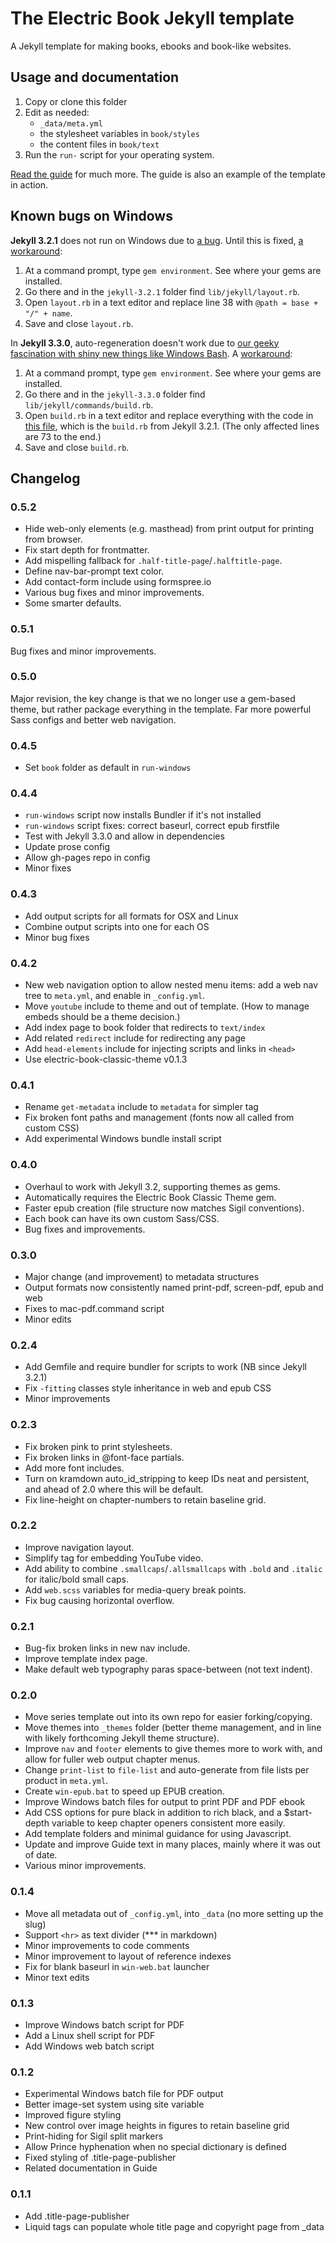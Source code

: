 # The Electric Book Jekyll template

A Jekyll template for making books, ebooks and book-like websites.

## Usage and documentation

1. Copy or clone this folder
2. Edit as needed:
	- `_data/meta.yml` 
	- the stylesheet variables in `book/styles`
	- the content files in `book/text`
3. Run the `run-` script for your operating system.

[Read the guide](http://electricbook.works) for much more. The guide is also an example of the template in action.

## Known bugs on Windows

**Jekyll 3.2.1** does not run on Windows due to [a bug](https://github.com/jekyll/jekyll/issues/5192). Until this is fixed, [a workaround](https://github.com/jekyll/jekyll/issues/5192#issuecomment-237484567):

1. At a command prompt, type `gem environment`. See where your gems are installed.
2. Go there and in the `jekyll-3.2.1` folder find `lib/jekyll/layout.rb`.
3. Open `layout.rb` in a text editor and replace line 38 with `@path = base + "/" + name`.
4. Save and close `layout.rb`.

In **Jekyll 3.3.0**, auto-regeneration doesn't work due to [our geeky fascination with shiny new things like Windows Bash](https://github.com/jekyll/jekyll/issues/5462). A [workaround](https://github.com/jekyll/jekyll/issues/5462#issuecomment-252237991): 

1. At a command prompt, type `gem environment`. See where your gems are installed.
2. Go there and in the `jekyll-3.3.0` folder find `lib/jekyll/commands/build.rb`.
3. Open `build.rb` in a text editor and replace everything with the code in [this file](https://raw.githubusercontent.com/jekyll/jekyll/d590d7a73863c896e3fe0292e8b2976172fa91f7/lib/jekyll/commands/build.rb), which is the `build.rb` from Jekyll 3.2.1. (The only affected lines are 73 to the end.)
4. Save and close `build.rb`.

## Changelog

### 0.5.2

* Hide web-only elements (e.g. masthead) from print output for printing from browser.
* Fix start depth for frontmatter.
* Add mispelling fallback for `.half-title-page`/`.halftitle-page`.
* Define nav-bar-prompt text color.
* Add contact-form include using formspree.io
* Various bug fixes and minor improvements.
* Some smarter defaults.

### 0.5.1

Bug fixes and minor improvements.

### 0.5.0

Major revision, the key change is that we no longer use a gem-based theme, but rather package everything in the template. Far more powerful Sass configs and better web navigation.

### 0.4.5

* Set `book` folder as default in `run-windows`

### 0.4.4

* `run-windows` script now installs Bundler if it's not installed
* `run-windows` script fixes: correct baseurl, correct epub firstfile
* Test with Jekyll 3.3.0 and allow in dependencies
* Update prose config
* Allow gh-pages repo in config
* Minor fixes

### 0.4.3

* Add output scripts for all formats for OSX and Linux
* Combine output scripts into one for each OS
* Minor bug fixes

### 0.4.2

* New web navigation option to allow nested menu items: add a web nav tree to `meta.yml`, and enable in `_config.yml`.
* Move `youtube` include to theme and out of template. (How to manage embeds should be a theme decision.)
* Add index page to book folder that redirects to `text/index`
* Add related `redirect` include for redirecting any page
* Add `head-elements` include for injecting scripts and links in `<head>`
* Use electric-book-classic-theme v0.1.3

### 0.4.1

* Rename `get-metadata` include to `metadata` for simpler tag
* Fix broken font paths and management (fonts now all called from custom CSS)
* Add experimental Windows bundle install script

### 0.4.0

* Overhaul to work with Jekyll 3.2, supporting themes as gems.
* Automatically requires the Electric Book Classic Theme gem.
* Faster epub creation (file structure now matches Sigil conventions).
* Each book can have its own custom Sass/CSS.
* Bug fixes and improvements.

### 0.3.0

* Major change (and improvement) to metadata structures
* Output formats now consistently named print-pdf, screen-pdf, epub and web
* Fixes to mac-pdf.command script
* Minor edits

### 0.2.4

* Add Gemfile and require bundler for scripts to work (NB since Jekyll 3.2.1)
* Fix `-fitting` classes style inheritance in web and epub CSS
* Minor improvements

### 0.2.3

* Fix broken pink to print stylesheets.
* Fix broken links in @font-face partials.
* Add more font includes.
* Turn on kramdown auto_id_stripping to keep IDs neat and persistent, and ahead of 2.0 where this will be default.
* Fix line-height on chapter-numbers to retain baseline grid.

### 0.2.2

* Improve navigation layout.
* Simplify tag for embedding YouTube video.
* Add ability to combine `.smallcaps`/`.allsmallcaps` with `.bold` and `.italic` for italic/bold small caps.
* Add `web.scss` variables for media-query break points.
* Fix bug causing horizontal overflow.

### 0.2.1

* Bug-fix broken links in new nav include.
* Improve template index page.
* Make default web typography paras space-between (not text indent).

### 0.2.0

* Move series template out into its own repo for easier forking/copying.
* Move themes into `_themes` folder (better theme management, and in line with likely forthcoming Jekyll theme structure).
* Improve `nav` and `footer` elements to give themes more to work with, and allow for fuller web output chapter menus.
* Change `print-list` to `file-list` and auto-generate from file lists per product in `meta.yml`.
* Create `win-epub.bat` to speed up EPUB creation.
* Improve Windows batch files for output to print PDF and PDF ebook
* Add CSS options for pure black in addition to rich black, and a $start-depth variable to keep chapter openers consistent more easily.
* Add template folders and minimal guidance for using Javascript.
* Update and improve Guide text in many places, mainly where it was out of date.
* Various minor improvements.

### 0.1.4

* Move all metadata out of `_config.yml`, into `_data` (no more setting up the slug)
* Support `<hr>` as text divider (\*\*\* in markdown)
* Minor improvements to code comments
* Minor improvement to layout of reference indexes
* Fix for blank baseurl in `win-web.bat` launcher
* Minor text edits

### 0.1.3

* Improve Windows batch script for PDF
* Add a Linux shell script for PDF
* Add Windows web batch script

### 0.1.2

* Experimental Windows batch file for PDF output
* Better image-set system using site variable
* Improved figure styling
* New control over image heights in figures to retain baseline grid
* Print-hiding for Sigil split markers
* Allow Prince hyphenation when no special dictionary is defined
* Fixed styling of .title-page-publisher
* Related documentation in Guide

### 0.1.1

* Add .title-page-publisher
* Liquid tags can populate whole title page and copyright page from _data
